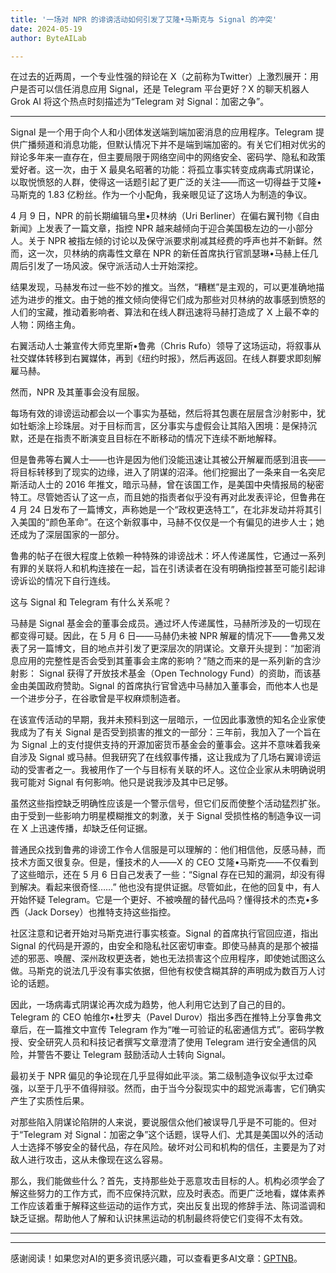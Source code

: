 ```yaml
---
title: '一场对 NPR 的诽谤活动如何引发了艾隆•马斯克与 Signal 的冲突'
date: 2024-05-19
author: ByteAILab

---
```


在过去的近两周，一个专业性强的辩论在 X（之前称为Twitter）上激烈展开：用户是否可以信任消息应用 Signal，还是 Telegram 平台更好？X 的聊天机器人 Grok AI 将这个热点时刻描述为“Telegram 对 Signal：加密之争”。

---
Signal 是一个用于向个人和小团体发送端到端加密消息的应用程序。Telegram 提供广播频道和消息功能，但默认情况下并不是端到端加密的。有关它们相对优劣的辩论多年来一直存在，但主要局限于网络空间中的网络安全、密码学、隐私和政策爱好者。这一次，由于 X 最臭名昭著的功能：将孤立事实转变成病毒式阴谋论，以取悦愤怒的人群，使得这一话题引起了更广泛的关注——而这一切得益于艾隆•马斯克的 1.83 亿粉丝。作为一个小配角，我亲眼见证了这场人为制造的争议。

4 月 9 日，NPR 的前长期编辑乌里•贝林纳（Uri Berliner）在偏右翼刊物《自由新闻》上发表了一篇文章，指控 NPR 越来越倾向于迎合美国极左边的一小部分人。关于 NPR 被指左倾的讨论以及保守派要求削减其经费的呼声也并不新鲜。然而，这一次，贝林纳的病毒性文章在 NPR 的新任首席执行官凯瑟琳•马赫上任几周后引发了一场风波。保守派活动人士开始深挖。

结果发现，马赫发布过一些不妙的推文。当然，“糟糕”是主观的，可以更准确地描述为进步的推文。由于她的推文倾向使得它们成为那些对贝林纳的故事感到愤怒的人们的宝藏，推动着影响者、算法和在线人群迅速将马赫打造成了 X 上最不幸的人物：网络主角。

右翼活动人士兼宣传大师克里斯•鲁弗（Chris Rufo）领导了这场运动，将叙事从社交媒体转移到右翼媒体，再到《纽约时报》，然后再返回。在线人群要求即刻解雇马赫。

然而，NPR 及其董事会没有屈服。

每场有效的诽谤运动都会以一个事实为基础，然后将其包裹在层层含沙射影中，犹如牡蛎涂上珍珠层。对于目标而言，区分事实与虚假会让其陷入困境：是保持沉默，还是在指责不断演变且目标在不断移动的情况下连续不断地解释。

但是鲁弗等右翼人士——也许是因为他们没能迅速让其被公开解雇而感到沮丧——将目标转移到了现实的边缘，进入了阴谋的沼泽。他们挖掘出了一条来自一名突尼斯活动人士的 2016 年推文，暗示马赫，曾在该国工作，是美国中央情报局的秘密特工。尽管她否认了这一点，而且她的指责者似乎没有再对此发表评论，但鲁弗在 4 月 24 日发布了一篇博文，声称她是一个“政权更迭特工”，在北非发动并将其引入美国的“颜色革命”。在这个新叙事中，马赫不仅仅是一个有偏见的进步人士；她还成为了深层国家的一部分。

鲁弗的帖子在很大程度上依赖一种特殊的诽谤战术：坏人传递属性，它通过一系列有罪的关联将人和机构连接在一起，旨在引诱读者在没有明确指控甚至可能引起诽谤诉讼的情况下自行连线。

这与 Signal 和 Telegram 有什么关系呢？

马赫是 Signal 基金会的董事会成员。通过坏人传递属性，马赫所涉及的一切现在都变得可疑。因此，在 5 月 6 日——马赫仍未被 NPR 解雇的情况下——鲁弗又发表了另一篇博文，目的地点并引发了更深层次的阴谋论。文章开头提到：“加密消息应用的完整性是否会受到其董事会主席的影响？”随之而来的是一系列新的含沙射影： Signal 获得了开放技术基金（Open Technology Fund）的资助，而该基金由美国政府赞助。Signal 的首席执行官曾选中马赫加入董事会，而他本人也是一个进步分子，在谷歌曾是平权麻烦制造者。

在该宣传活动的早期，我并未预料到这一层暗示，一位因此事激愤的知名企业家使我成为了有关 Signal 是否受到损害的推文的一部分：三年前，我加入了一个旨在为 Signal 上的支付提供支持的开源加密货币基金会的董事会。这并不意味着我亲自涉及 Signal 或马赫。但我研究了在线叙事传播，这让我成为了几场右翼诽谤运动的受害者之一。我被用作了一个与目标有关联的坏人。这位企业家从未明确说明我可能对 Signal 有何影响。他只是说我涉及其中已足够。

虽然这些指控缺乏明确性应该是一个警示信号，但它们反而使整个活动猛烈扩张。由于受到一些影响力明星模糊推文的刺激，关于 Signal 受损性格的制造争议一词在 X 上迅速传播，却缺乏任何证据。

普通民众找到鲁弗的诽谤工作令人信服是可以理解的：他们相信他，反感马赫，而技术方面又很复杂。但是，懂技术的人——X 的 CEO 艾隆•马斯克——不仅看到了这些暗示，还在 5 月 6 日自己发表了一些：“Signal 存在已知的漏洞，却没有得到解决。看起来很奇怪……” 他也没有提供证据。尽管如此，在他的回复中，有人开始怀疑 Telegram。它是一个更好、不被唤醒的替代品吗？懂得技术的杰克•多西（Jack Dorsey）也推特支持这些指控。

社区注意和记者开始对马斯克进行事实核查。Signal 的首席执行官回应道，指出 Signal 的代码是开源的，由安全和隐私社区密切审查。即使马赫真的是那个被描述的邪恶、唤醒、深州政权更迭者，她也无法损害这个应用程序，即使她试图这么做。马斯克的说法几乎没有事实依据，但他有权使含糊其辞的声明成为数百万人讨论的话题。

因此，一场病毒式阴谋论再次成为趋势，他人利用它达到了自己的目的。Telegram 的 CEO 帕维尔•杜罗夫（Pavel Durov）指出多西在推特上分享鲁弗文章后，在一篇推文中宣传 Telegram 作为“唯一可验证的私密通信方式”。密码学教授、安全研究人员和科技记者撰写文章澄清了使用 Telegram 进行安全通信的风险，并警告不要让 Telegram 鼓励活动人士转向 Signal。

最初关于 NPR 偏见的争论现在几乎显得如此平淡。第二级制造争议似乎太过牵强，以至于几乎不值得辩驳。然而，由于当今分裂现实中的超党派毒害，它们确实产生了实质性后果。

对那些陷入阴谋论陷阱的人来说，要说服信众他们被误导几乎是不可能的。但对于“Telegram 对 Signal：加密之争”这个话题，误导人们、尤其是美国以外的活动人士选择不够安全的替代品，存在风险。破坏对公司和机构的信任，主要是为了对敌人进行攻击，这从未像现在这么容易。

那么，我们能做些什么？首先，支持那些处于恶意攻击目标的人。机构必须学会了解这些努力的工作方式，而不应保持沉默，应及时表态。而更广泛地看，媒体素养工作应该着重于解释这些运动的运作方式，突出反复出现的修辞手法、陈词滥调和缺乏证据。帮助他人了解和认识抹黑运动的机制最终将使它们变得不太有效。

---
---
感谢阅读！如果您对AI的更多资讯感兴趣，可以查看更多AI文章：[GPTNB](https://gptnb.com)。